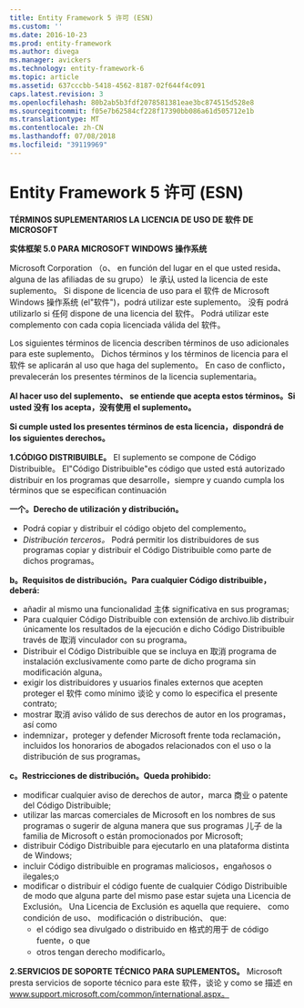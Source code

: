 ```yaml
---
title: Entity Framework 5 许可 (ESN)
ms.custom: ''
ms.date: 2016-10-23
ms.prod: entity-framework
ms.author: divega
ms.manager: avickers
ms.technology: entity-framework-6
ms.topic: article
ms.assetid: 637cccbb-5418-4562-8187-02f644f4c091
caps.latest.revision: 3
ms.openlocfilehash: 80b2ab5b3fdf2078581381eae3bc874515d528e8
ms.sourcegitcommit: f05e7b62584cf228f17390bb086a61d505712e1b
ms.translationtype: MT
ms.contentlocale: zh-CN
ms.lasthandoff: 07/08/2018
ms.locfileid: "39119969"
---
```

# <a name="entity-framework-5-license-esn"></a>Entity Framework 5 许可 (ESN)
**TÉRMINOS SUPLEMENTARIOS LA LICENCIA DE USO DE 软件 DE MICROSOFT**

**实体框架 5.0 PARA MICROSOFT WINDOWS 操作系统**

Microsoft Corporation （o、 en función del lugar en el que usted resida、 alguna de las afiliadas de su grupo） le 承认 usted la licencia de este suplemento。 Si dispone de licencia de uso para el 软件 de Microsoft Windows 操作系统 (el"软件")，podrá utilizar este suplemento。 没有 podrá utilizarlo si 任何 dispone de una licencia del 软件。 Podrá utilizar este complemento con cada copia licenciada válida del 软件。

Los siguientes términos de licencia describen términos de uso adicionales para este suplemento。 Dichos términos y los términos de licencia para el 软件 se aplicarán al uso que haga del suplemento。 En caso de conflicto，prevalecerán los presentes términos de la licencia suplementaria。

**Al hacer uso del suplemento、 se entiende que acepta estos términos。Si usted 没有 los acepta，没有使用 el suplemento。**

**Si cumple usted los presentes términos de esta licencia，dispondrá de los siguientes derechos。**

**1.CÓDIGO DISTRIBUIBLE。** El suplemento se compone de Código Distribuible。 El"Código Distribuible"es código que usted está autorizado distribuir en los programas que desarrolle，siempre y cuando cumpla los términos que se especifican continuación

**一个。Derecho de utilización y distribución。**

-   Podrá copiar y distribuir el código objeto del complemento。
-   *Distribución terceros。* Podrá permitir los distribuidores de sus programas copiar y distribuir el Código Distribuible como parte de dichos programas。

**b。Requisitos de distribución。Para cualquier Código distribuible，deberá:**

-   añadir al mismo una funcionalidad 主体 significativa en sus programas;
-   Para cualquier Código Distribuible con extensión de archivo.lib distribuir únicamente los resultados de la ejecución e dicho Código Distribuible través de 取消 vinculador con su programa。
-   Distribuir el Código Distribuible que se incluya en 取消 programa de instalación exclusivamente como parte de dicho programa sin modificación alguna。
-   exigir los distribuidores y usuarios finales externos que acepten proteger el 软件 como mínimo 谈论 y como lo especifica el presente contrato;
-   mostrar 取消 aviso válido de sus derechos de autor en los programas，así como
-   indemnizar，proteger y defender Microsoft frente toda reclamación，incluidos los honorarios de abogados relacionados con el uso o la distribución de sus programas。

**c。Restricciones de distribución。Queda prohibido:**

-   modificar cualquier aviso de derechos de autor，marca 商业 o patente del Código Distribuible;
-   utilizar las marcas comerciales de Microsoft en los nombres de sus programas o sugerir de alguna manera que sus programas 儿子 de la familia de Microsoft o están promocionados por Microsoft;
-   distribuir Código Distribuible para ejecutarlo en una plataforma distinta de Windows;
-   incluir Código distribuible en programas maliciosos，engañosos o ilegales;o
-   modificar o distribuir el código fuente de cualquier Código Distribuible de modo que alguna parte del mismo pase estar sujeta una Licencia de Exclusión。 Una Licencia de Exclusión es aquella que requiere、 como condición de uso、 modificación o distribución、 que:
    -   el código sea divulgado o distribuido en 格式的用于 de código fuente，o que
    -   otros tengan derecho modificarlo。

**2.SERVICIOS DE SOPORTE TÉCNICO PARA SUPLEMENTOS。** Microsoft presta servicios de soporte técnico para este 软件，谈论 y como se 描述 en www.support.microsoft.com/common/international.aspx。
